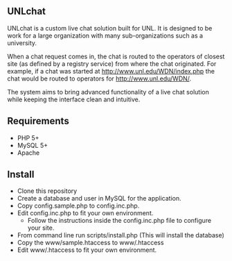 UNLchat
---------------

UNLchat is a custom live chat solution built for UNL.  It is designed to be work for a large organization with many sub-organizations such as a university.

When a chat request comes in, the chat is routed to the operators of closest site (as defined by a registry service) from where the chat originated.
For example, if a chat was started at http://www.unl.edu/WDN/index.php the chat would be routed to operators for http://www.unl.edu/WDN/.

The system aims to bring advanced functionality of a live chat solution while keeping the interface clean and intuitive.

Requirements
------------
 - PHP 5+
 - MySQL 5+
 - Apache

Install
-------
 - Clone this repository
 - Create a database and user in MySQL for the application.
 - Copy config.sample.php to config.inc.php.
 - Edit config.inc.php to fit your own environment.
   - Follow the instructions inside the config.inc.php file to configure your site.
 - From command line run scripts/install.php (This will install the database)
 - Copy the www/sample.htaccess to www/.htaccess
 - Edit www/.htaccess to fit your own environment.
